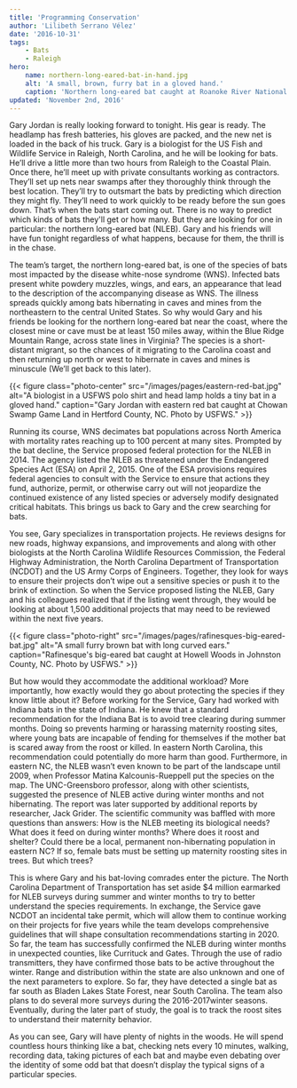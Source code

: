```yaml
---
title: 'Programming Conservation'
author: 'Lilibeth Serrano Vélez'
date: '2016-10-31'
tags:
    - Bats
    - Raleigh
hero:
    name: northern-long-eared-bat-in-hand.jpg
    alt: 'A small, brown, furry bat in a gloved hand.'
    caption: 'Northern long-eared bat caught at Roanoke River National Wildlife Refuge. Photo by USFWS.'
updated: 'November 2nd, 2016'
---
```


Gary Jordan is really looking forward to tonight. His gear is ready. The headlamp has fresh batteries, his gloves are packed, and the new net is loaded in the back of his truck. Gary is a biologist for the US Fish and Wildlife Service in Raleigh, North Carolina, and he will be looking for bats. He’ll drive a little more than two hours from Raleigh to the Coastal Plain. Once there, he’ll meet up with private consultants working as contractors. They’ll set up nets near swamps after they thoroughly think through the best location. They’ll try to outsmart the bats by predicting  which direction they might fly. They’ll need to work quickly to be ready before the sun goes down. That’s when the bats start coming out. There is no way to predict which kinds of bats they'll get or how many. But they are looking for one in particular: the northern long-eared bat (NLEB). Gary and his friends will have fun tonight regardless of what happens, because for them, the thrill is in the chase.

The team’s target, the northern long-eared bat, is one of the species of bats most impacted by the disease white-nose syndrome (WNS). Infected bats present white powdery muzzles, wings, and ears, an appearance that lead to the description of the accompanying disease as WNS. The illness spreads quickly among bats hibernating in caves and mines from the northeastern to the central United States. So why would Gary and his friends be looking for the northern long-eared bat near the coast, where the closest mine or cave must be at least 150 miles away, within the Blue Ridge Mountain Range, across state lines in Virginia? The species is a short-distant migrant, so the chances of it migrating to the Carolina coast and then returning up north or west to hibernate in caves and mines is minuscule (We’ll get back to this later).

{{< figure class="photo-center" src="/images/pages/eastern-red-bat.jpg" alt="A biologist in a USFWS polo shirt and head lamp holds a tiny bat in a gloved hand." caption="Gary Jordan with eastern red bat caught at Chowan Swamp Game Land in Hertford County, NC. Photo by USFWS." >}}

Running its course, WNS decimates bat populations across North America with mortality rates reaching up to 100 percent at many sites. Prompted by the bat decline, the Service proposed federal protection for the NLEB in 2014. The agency listed the NLEB as threatened under the Endangered Species Act (ESA) on April 2, 2015. One of the ESA provisions requires federal agencies to consult with the Service to ensure that actions they fund, authorize, permit, or otherwise carry out will not jeopardize the continued existence of any listed species or adversely modify designated critical habitats.  This brings us back to Gary and the crew searching for bats.

You see, Gary specializes in transportation projects. He reviews designs for new roads, highway expansions, and improvements and along with other biologists at the North Carolina Wildlife Resources Commission, the Federal Highway Administration, the North Carolina Department of Transportation (NCDOT) and the US Army Corps of Engineers. Together, they look for ways to ensure their projects don’t wipe out a sensitive species or push it to the brink of extinction. So when the Service proposed listing the NLEB, Gary and his colleagues realized that if the listing went through, they would be looking at about 1,500 additional projects that may need to be reviewed within the next five years.

{{< figure class="photo-right" src="/images/pages/rafinesques-big-eared-bat.jpg" alt="A small furry brown bat with long curved ears." caption="Rafinesque's big-eared bat caught at Howell Woods in Johnston County, NC. Photo by USFWS." >}}

But how would they accommodate the additional workload? More importantly, how exactly would they go about protecting the species if they know little about it?  Before working for the Service, Gary had worked with Indiana bats in the state of Indiana. He knew that a standard recommendation for the Indiana Bat is to avoid tree clearing during summer months.  Doing so prevents harming or harassing maternity roosting sites, where young bats are incapable of fending for themselves if the mother bat is scared away from the roost or killed. In eastern North Carolina, this recommendation could potentially do more harm than good. Furthermore, in eastern NC, the NLEB wasn’t even known to be part of the landscape until 2009, when Professor Matina Kalcounis-Rueppell put the species on the map. The UNC-Greensboro professor, along with other scientists, suggested the presence of NLEB active during winter months and not hibernating. The report was later supported by additional reports by researcher, Jack Grider. The scientific community was baffled with more questions than answers: How is the NLEB meeting its biological needs? What does it feed on during winter months?  Where does it roost and shelter? Could there be a local, permanent non-hibernating population in eastern NC? If so, female bats must be setting up maternity roosting sites in trees. But which trees?

This is where Gary and his bat-loving comrades enter the picture. The North Carolina Department of Transportation has set aside $4 million earmarked for NLEB surveys during summer and winter months to try to better understand the species requirements. In exchange, the Service gave NCDOT an incidental take permit, which will allow them to continue working on their projects for five years while the team develops comprehensive guidelines that will shape consultation recommendations starting in 2020. So far, the team has successfully confirmed the NLEB during winter months in unexpected  counties, like Currituck and Gates. Through the use of radio transmitters, they have confirmed those bats to be active throughout the winter. Range and distribution within the state are also unknown and one of the next parameters to explore. So far, they have detected a single bat as far south as Bladen Lakes State Forest, near South Carolina.  The team also plans to do several more surveys during the 2016-2017winter seasons. Eventually, during the later part of study, the goal is to track the roost sites to understand their maternity behavior.

As you can see, Gary will have plenty of nights in the woods. He will spend countless hours thinking like a bat, checking nets every 10 minutes, walking, recording data, taking pictures of each bat and maybe even debating over the identity of some odd bat that doesn’t display the typical signs of a particular species.
